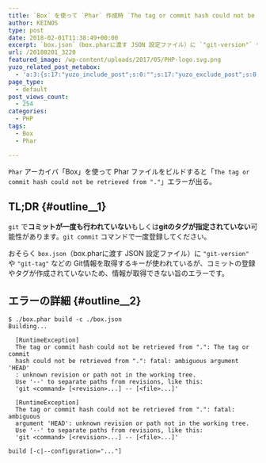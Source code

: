 ```yaml
---
title: `Box` を使って `Phar` 作成時 `The tag or commit hash could not be retrieved from “.”` エラー
author: KEINOS
type: post
date: 2018-02-01T11:38:49+00:00
excerpt: `box.json`（box.pharに渡す JSON 設定ファイル）に `"git-version"` や `"git-tag"` などの Git情報を取得するキーが使われているが、コミットの登録やタグが作成されていないため、情報が取得できない旨のエラーです。
url: /20180201_3220
featured_image: /wp-content/uploads/2017/05/PHP-logo.svg.png
yuzo_related_post_metabox:
  - 'a:3:{s:17:"yuzo_include_post";s:0:"";s:17:"yuzo_exclude_post";s:0:"";s:21:"yuzo_disabled_related";N;}'
page_type:
  - default
post_views_count:
  - 254
categories:
  - PHP
tags:
  - Box
  - Phar

---
```

`Phar` アーカイバ「Box」を使って Phar ファイルをビルドすると「`The tag or commit hash could not be retrieved from "."`」エラーが出る。

## TL;DR {#outline__1}

`git` で**コミットが一度も行われていない**もしくは**gitのタグが指定されていない**可能性があります。`git commit` コマンドで一度登録してください。

おそらく `box.json`（box.pharに渡す JSON 設定ファイル）に `"git-version"` や `"git-tag"` などの Git情報を取得するキーが使われているが、コミットの登録やタグが作成されていないため、情報が取得できない旨のエラーです。

## エラーの詳細 {#outline__2}

    $ ./box.phar build -c ./box.json
    Building...
    
      [RuntimeException]                                                        
      The tag or commit hash could not be retrieved from ".": The tag or commit  
      hash could not be retrieved from ".": fatal: ambiguous argument 'HEAD'  
      : unknown revision or path not in the working tree.                       
      Use '--' to separate paths from revisions, like this:                     
      'git <command> [<revision>...] -- [<file>...]'                            
    
      [RuntimeException]                                                        
      The tag or commit hash could not be retrieved from ".": fatal: ambiguous 
      argument 'HEAD': unknown revision or path not in the working tree.       
      Use '--' to separate paths from revisions, like this:                     
      'git <command> [<revision>...] -- [<file>...]'                            
    
    build [-c|--configuration="..."]